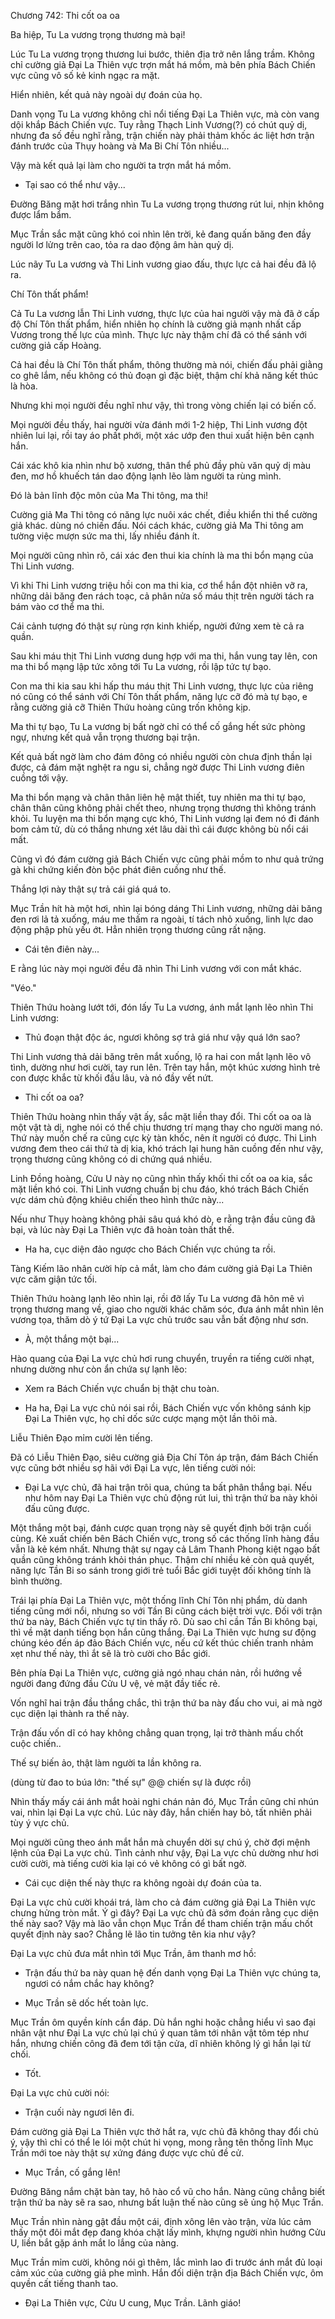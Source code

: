 




Chương 742: Thi cốt oa oa


Ba hiệp, Tu La vương trọng thương mà bại!

Lúc Tu La vương trọng thương lui bước, thiên địa trở nên lắng trầm. Không chỉ cường giả Đại La Thiên vực trợn mắt há mồm, mà bên phía Bách Chiến vực cũng vô số kẻ kinh ngạc ra mặt.

Hiển nhiên, kết quả này ngoài dự đoán của họ.

Danh vọng Tu La vương không chỉ nổi tiếng Đại La Thiên vực, mà còn vang dội khắp Bách Chiến vực. Tuy rằng Thạch Linh Vương(?) có chút quỷ dị, nhưng đa số đều nghĩ rằng, trận chiến này phải thảm khốc ác liệt hơn trận đánh trước của Thụy hoàng và Ma Bi Chí Tôn nhiều...

Vậy mà kết quả lại làm cho người ta trợn mắt há mồm.

- Tại sao có thể như vậy...

Đường Băng mặt hơi trắng nhìn Tu La vương trọng thương rút lui, nhịn không được lẩm bẩm.

Mục Trần sắc mặt cũng khó coi nhìn lên trời, kẻ đang quấn băng đen đầy người lơ lửng trên cao, tỏa ra dao động âm hàn quỷ dị.

Lúc nãy Tu La vương và Thi Linh vương giao đấu, thực lực cả hai đều đã lộ ra.

Chí Tôn thất phẩm!

Cả Tu La vương lẫn Thi Linh vương, thực lực của hai người vậy mà đã ở cấp độ Chí Tôn thất phẩm, hiển nhiên họ chính là cường giả mạnh nhất cấp Vương trong thế lực của mình. Thực lực này thậm chí đã có thể sánh với cường giả cấp Hoàng.

Cả hai đều là Chí Tôn thất phẩm, thông thường mà nói, chiến đấu phải giằng co ghê lắm, nếu không có thủ đoạn gì đặc biệt, thậm chí khả năng kết thúc là hòa.

Nhưng khi mọi người đều nghĩ như vậy, thì trong vòng chiến lại có biến cố.

Mọi người đều thấy, hai người vừa đánh mới 1-2 hiệp, Thi Linh vương đột nhiên lui lại, rồi tay áo phất phới, một xác ướp đen thui xuất hiện bên cạnh hắn.

Cái xác khô kia nhìn như bộ xương, thân thể phủ đầy phù văn quỷ dị màu đen, mơ hồ khuếch tán dao động lạnh lẽo làm người ta rùng mình.

Đó là bản lĩnh độc môn của Ma Thi tông, ma thi!

Cường giả Ma Thi tông có năng lực nuôi xác chết, điều khiển thi thể cường giả khác. dùng nó chiến đấu. Nói cách khác, cường giả Ma Thi tông am tường việc mượn sức ma thi, lấy nhiều đánh ít.

Mọi người cũng nhìn rõ, cái xác đen thui kia chính là ma thi bổn mạng của Thi Linh vương.

Vì khi Thi Linh vương triệu hồi con ma thi kia, cơ thể hắn đột nhiên vỡ ra, những dải băng đen rách toạc, cả phân nửa số máu thịt trên người tách ra bám vào cơ thể ma thi.

Cái cảnh tượng đó thật sự rùng rợn kinh khiếp, người đứng xem tè cả ra quần.

Sau khi máu thịt Thi Linh vương dung hợp với ma thi, hắn vung tay lên, con ma thi bổ mạng lập tức xông tới Tu La vương, rồi lập tức tự bạo.

Con ma thi kia sau khi hấp thu máu thịt Thi Linh vương, thực lực của riêng nó cũng có thể sánh với Chí Tôn thất phẩm, năng lực cỡ đó mà tự bạo, e rằng cường giả cỡ Thiên Thứu hoàng cũng trốn không kịp.

Ma thi tự bạo, Tu La vương bị bất ngờ chỉ có thể cố gắng hết sức phòng ngự, nhưng kết quả vẫn trọng thương bại trận.

Kết quả bất ngờ làm cho đám đông có nhiều người còn chưa định thần lại được, cả đám mặt nghệt ra ngu si, chẳng ngờ được Thi Linh vương điên cuồng tới vậy.

Ma thi bổn mạng và chân thân liên hệ mật thiết, tuy nhiên ma thi tự bạo, chân thân cũng không phải chết theo, nhưng trọng thương thì không tránh khỏi. Tu luyện ma thi bổn mạng cực khó, Thi Linh vương lại đem nó đi đánh bom cảm tử, dù có thắng nhưng xét lâu dài thì cái được không bù nổi cái mất.

Cũng vì đó đám cường giả Bách Chiến vực cũng phải mồm to như quả trứng gà khi chứng kiến đòn bộc phát điên cuồng như thế.

Thắng lợi này thật sự trả cái giá quá to.

Mục Trần hít hà một hơi, nhìn lại bóng dáng Thi Linh vương, những dải băng đen rơi lả tả xuống, máu me thấm ra ngoài, tí tách nhỏ xuống, linh lực dao động phập phù yếu ớt. Hẳn nhiên trọng thương cũng rất nặng.

- Cái tên điên này...

E rằng lúc này mọi người đều đã nhìn Thi Linh vương với con mắt khác.

"Véo."

Thiên Thứu hoàng lướt tới, đón lấy Tu La vương, ánh mắt lạnh lẽo nhìn Thi Linh vương:

- Thủ đoạn thật độc ác, ngươi không sợ trả giá như vậy quá lớn sao?

Thi Linh vương thả dải băng trên mắt xuống, lộ ra hai con mắt lạnh lẽo vô tình, dường như hơi cười, tay run lên. Trên tay hắn, một khúc xương hình trẻ con được khắc từ khối đầu lâu, và nó đầy vết nứt.

- Thi cốt oa oa?

Thiên Thứu hoàng nhìn thấy vật ấy, sắc mặt liền thay đổi. Thi cốt oa oa là một vật tà dị, nghe nói có thể chịu thương trí mạng thay cho người mang nó. Thứ này muốn chế ra cũng cực kỳ tàn khốc, nên ít người có được. Thi Linh vương đem theo cái thứ tà dị kia, khó trách lại hung hãn cuồng đến như vậy, trọng thương cũng không có di chứng quá nhiều.

Linh Đồng hoàng, Cửu U này nọ cũng nhìn thấy khối thi cốt oa oa kia, sắc mặt liền khó coi. Thi Linh vương chuẩn bị chu đáo, khó trách Bách Chiến vực dám chủ động khiêu chiến theo hình thức này...

Nếu như Thụy hoàng không phải sâu quá khó dò, e rằng trận đầu cũng đã bại, và lúc này Đại La Thiên vực đã hoàn toàn thất thế.

- Ha ha, cục diện đảo ngược cho Bách Chiến vực chúng ta rồi.

Tàng Kiếm lão nhân cười híp cả mắt, làm cho đám cường giả Đại La Thiên vực căm giận tức tối.

Thiên Thứu hoàng lạnh lẽo nhìn lại, rồi đỡ lấy Tu La vương đã hôn mê vì trọng thương mang về, giao cho người khác chăm sóc, đưa ánh mắt nhìn lên vương tọa, thăm dò ý tứ Đại La vực chủ trước sau vẫn bất động như sơn.

- À, một thắng một bại...

Hào quang của Đại La vực chủ hơi rung chuyển, truyền ra tiếng cười nhạt, nhưng dường như còn ẩn chứa sự lạnh lẽo:

- Xem ra Bách Chiến vực chuẩn bị thật chu toàn.

- Ha ha, Đại La vực chủ nói sai rồi, Bách Chiến vực vốn không sánh kịp Đại La Thiên vực, họ chỉ dốc sức cược mạng một lần thôi mà.

Liễu Thiên Đạo mỉm cười lên tiếng.

Đã có Liễu Thiên Đạo, siêu cường giả Địa Chí Tôn áp trận, đám Bách Chiến vực cũng bớt nhiều sợ hãi với Đại La vực, lên tiếng cười nói:

- Đại La vực chủ, đã hai trận trôi qua, chúng ta bất phân thắng bại. Nếu như hôm nay Đại La Thiên vực chủ động rút lui, thì trận thứ ba này khỏi đấu cũng được.

Một thắng một bại, đánh cược quan trọng này sẽ quyết định bởi trận cuối cùng. Kẻ xuất chiến bên Bách Chiến vực, trong số các thống lĩnh hàng đầu vẫn là kẻ kém nhất. Nhưng thật sự ngay cả Lâm Thanh Phong kiệt ngạo bất quần cũng không tránh khỏi thán phục. Thậm chí nhiều kẻ còn quả quyết, năng lực Tần Bi so sánh trong giới trẻ tuổi Bắc giới tuyệt đối không tính là bình thường.

Trái lại phía Đại La Thiên vực, một thống lĩnh Chí Tôn nhị phẩm, dù danh tiếng cũng mới nổi, nhưng so với Tần Bi cũng cách biệt trời vực. Đối với trận thứ ba này, Bách Chiến vực tự tin thấy rõ. Dù sao chỉ cần Tần Bi không bại, thì về mặt danh tiếng bọn hắn cũng thắng. Đại La Thiên vực hưng sư động chúng kéo đến áp đảo Bách Chiến vực, nếu cứ kết thúc chiến tranh nhảm xẹt như thế này, thì ắt sẽ là trò cười cho Bắc giới.

Bên phía Đại La Thiên vực, cường giả ngó nhau chán nản, rồi hướng về người đang đứng đầu Cửu U vệ, vẻ mặt đầy tiếc rẻ.

Vốn nghĩ hai trận đầu thắng chắc, thì trận thứ ba này đấu cho vui, ai mà ngờ cục diện lại thành ra thế này.

Trận đấu vốn dĩ có hay không chẳng quan trọng, lại trở thành mấu chốt cuộc chiến..

Thế sự biến ảo, thật làm người ta lần không ra.

(dùng từ đao to búa lớn: "thế sự" @@ chiến sự là được rồi)

Nhìn thấy mấy cái ánh mắt hoài nghi chán nản đó, Mục Trần cũng chỉ nhún vai, nhìn lại Đại La vực chủ. Lúc này đây, hắn chiến hay bỏ, tất nhiên phải tùy ý vực chủ.

Mọi người cũng theo ánh mắt hắn mà chuyển dời sự chú ý, chờ đợi mệnh lệnh của Đại La vực chủ. Tình cảnh như vậy, Đại La vực chủ dường như hơi cười cười, mà tiếng cười kia lại có vẻ không có gì bất ngờ.

- Cái cục diện thế này thực ra không ngoài dự đoán của ta.

Đại La vực chủ cười khoái trá, làm cho cả đám cường giả Đại La Thiên vực chưng hửng tròn mắt. Ý gì đây? Đại La vực chủ đã sớm đoán rằng cục diện thế này sao? Vậy mà lão vẫn chọn Mục Trần để tham chiến trận mấu chốt quyết định này sao? Chẳng lẽ lão tin tưởng tên kia như vậy?

Đại La vực chủ đưa mắt nhìn tới Mục Trần, âm thanh mơ hồ:

- Trận đấu thứ ba này quan hệ đến danh vọng Đại La Thiên vực chúng ta, ngươi có nắm chắc hay không?

- Mục Trần sẽ dốc hết toàn lực.

Mục Trần ôm quyền kính cẩn đáp. Dù hắn nghi hoặc chẳng hiểu vì sao đại nhân vật như Đại La vực chủ lại chú ý quan tâm tới nhân vật tôm tép như hắn, nhưng chiến công đã đem tới tận cửa, dĩ nhiên không lý gì hắn lại từ chối.

- Tốt.

Đại La vực chủ cười nói:

- Trận cuối này ngươi lên đi.

Đám cường giả Đại La Thiên vực thở hắt ra, vực chủ đã không thay đổi chủ ý, vậy thì chỉ có thể le lói một chút hi vọng, mong rằng tên thống lĩnh Mục Trần mới toe này thật sự xứng đáng được vực chủ đề cử.

- Mục Trần, cố gắng lên!

Đường Băng nắm chặt bàn tay, hô hào cổ vũ cho hắn. Nàng cũng chẳng biết trận thứ ba này sẽ ra sao, nhưng bất luận thế nào cũng sẽ ủng hộ Mục Trần.

Mục Trần nhìn nàng gật đầu một cái, định xông lên vào trận, vừa lúc cảm thấy một đôi mắt đẹp đang khóa chặt lấy mình, khựng người nhìn hướng Cửu U, liền bắt gặp ánh mắt lo lắng của nàng.

Mục Trần mỉm cười, không nói gì thêm, lắc mình lao đi trước ánh mắt đủ loại cảm xúc của cường giả phe mình. Hắn đối diện trận địa Bách Chiến vực, ôm quyền cất tiếng thanh tao.

- Đại La Thiên vực, Cửu U cung, Mục Trần. Lãnh giáo!




